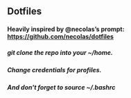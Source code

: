 ## Dotfiles 

#### Heavily inspired by @necolas’s prompt: https://github.com/necolas/dotfiles

##### git clone the repo into your ~/home. 
##### Change credentials for profiles.

##### And don't forget to source ~/.bashrc

